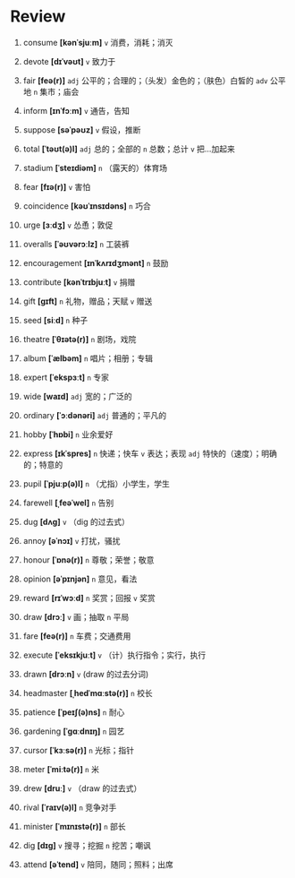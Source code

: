 # Review
1. consume **[kənˈsjuːm]** `v` 消费，消耗；消灭

2. devote **[dɪˈvəʊt]** `v` 致力于

3. fair **[feə(r)]** `adj` 公平的；合理的；（头发）金色的；（肤色）白皙的 `adv` 公平地 `n` 集市；庙会

4. inform **[ɪnˈfɔːm]** `v` 通告，告知

5. suppose **[səˈpəʊz]** `v` 假设，推断

6. total **[ˈtəʊt(ə)l]** `adj` 总的；全部的 `n` 总数；总计 `v` 把...加起来

7. stadium **[ˈsteɪdiəm]** `n` （露天的）体育场

8. fear **[fɪə(r)]** `v` 害怕

9. coincidence **[kəʊˈɪnsɪdəns]** `n` 巧合

10. urge **[ɜːdʒ]** `v` 怂恿；敦促

11. overalls **[ˈəʊvərɔːlz]** `n` 工装裤

12. encouragement **[ɪnˈkʌrɪdʒmənt]** `n` 鼓励

13. contribute **[kənˈtrɪbjuːt]** `v` 捐赠

14. gift **[ɡɪft]** `n` 礼物，赠品；天赋 `v` 赠送

15. seed **[siːd]** `n` 种子

16. theatre **[ˈθɪətə(r)]** `n` 剧场，戏院

17. album **[ˈælbəm]** `n` 唱片；相册；专辑

18. expert **[ˈekspɜːt]** `n` 专家

19. wide **[waɪd]** `adj` 宽的；广泛的

20. ordinary **[ˈɔːdənəri]** `adj` 普通的；平凡的

21. hobby **[ˈhɒbi]** `n` 业余爱好

22. express **[ɪkˈspres]** `n` 快递；快车 `v` 表达；表现 `adj` 特快的（速度）；明确的；特意的

23. pupil **[ˈpjuːp(ə)l]** `n` （尤指）小学生，学生

24. farewell **[ˌfeəˈwel]** `n` 告别

25. dug **[dʌɡ]** `v` （dig 的过去式）

26. annoy **[əˈnɔɪ]** `v` 打扰，骚扰

27. honour **[ˈɒnə(r)]** `n` 尊敬；荣誉；敬意

28. opinion **[əˈpɪnjən]** `n` 意见，看法

29. reward **[rɪˈwɔːd]** `n` 奖赏；回报 `v` 奖赏

30. draw **[drɔː]** `v` 画；抽取 `n` 平局

31. fare **[feə(r)]** `n` 车费；交通费用

32. execute **[ˈeksɪkjuːt]** `v` （计）执行指令；实行，执行

33. drawn **[drɔːn]** `v` (draw 的过去分词)

34. headmaster **[ˌhedˈmɑːstə(r)]** `n` 校长

35. patience **[ˈpeɪʃ(ə)ns]** `n` 耐心

36. gardening **[ˈɡɑːdnɪŋ]** `n` 园艺

37. cursor **[ˈkɜːsə(r)]** `n` 光标；指针

38. meter **[ˈmiːtə(r)]** `n` 米

39. drew **[druː]** `v` （draw 的过去式）

40. rival **[ˈraɪv(ə)l]** `n` 竞争对手

41. minister **[ˈmɪnɪstə(r)]** `n` 部长

42. dig **[dɪɡ]** `v` 搜寻；挖掘 `n` 挖苦；嘲讽

43. attend **[əˈtend]** `v` 陪同，随同；照料；出席

